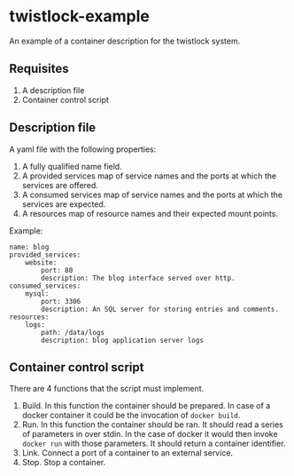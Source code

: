 twistlock-example
=================

An example of a container description for the twistlock system.

Requisites
----------

1. A description file
2. Container control script

Description file
----------------
A yaml file with the following properties:

1. A fully qualified name field.
2. A provided services map of service names and the ports at which the services are offered.
3. A consumed services map of service names and the ports at which the services are expected.
4. A resources map of resource names and their expected mount points.

Example:

```
name: blog
provided_services:
    website:
        port: 80
        description: The blog interface served over http.
consumed_services:
    mysql:
        port: 3306
        description: An SQL server for storing entries and comments.
resources:
    logs:
        path: /data/logs
        description: blog application server logs
```

Container control script
-------------------------
There are 4 functions that the script must implement.

1. Build. In this function the container should be prepared. In case of a docker container it could be the invocation of `docker build`.
2. Run. In this function the container should be ran. It should read a series of parameters in over stdin. In the case of docker it would then invoke `docker run` with those parameters. It should return a container identifier.
3. Link. Connect a port of a container to an external service.
4. Stop. Stop a container.
